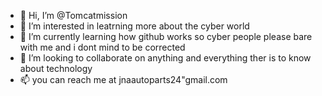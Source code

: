 - 👋 Hi, I’m @Tomcatmission
- 👀 I’m interested in leatrning more about the cyber world
- 🌱 I’m currently learning how github works so cyber people please bare with me and i dont mind to be corrected 
- 💞️ I’m looking to collaborate on anything and everything ther is to know about technology
- 📫 you can reach me at jnaautoparts24"gmail.com
